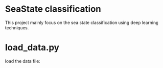 # SeaState classification

This project mainly focus on the sea state classification using deep learning techniques.



# load_data.py

load the data file: 
